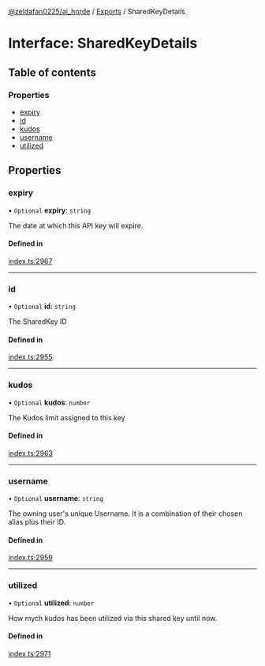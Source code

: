 [@zeldafan0225/ai_horde](../README.md) / [Exports](../modules.md) / SharedKeyDetails

# Interface: SharedKeyDetails

## Table of contents

### Properties

- [expiry](SharedKeyDetails.md#expiry)
- [id](SharedKeyDetails.md#id)
- [kudos](SharedKeyDetails.md#kudos)
- [username](SharedKeyDetails.md#username)
- [utilized](SharedKeyDetails.md#utilized)

## Properties

### expiry

• `Optional` **expiry**: `string`

The date at which this API key will expire.

#### Defined in

[index.ts:2967](https://github.com/ZeldaFan0225/ai_horde/blob/bd3c116/index.ts#L2967)

___

### id

• `Optional` **id**: `string`

The SharedKey ID

#### Defined in

[index.ts:2955](https://github.com/ZeldaFan0225/ai_horde/blob/bd3c116/index.ts#L2955)

___

### kudos

• `Optional` **kudos**: `number`

The Kudos limit assigned to this key

#### Defined in

[index.ts:2963](https://github.com/ZeldaFan0225/ai_horde/blob/bd3c116/index.ts#L2963)

___

### username

• `Optional` **username**: `string`

The owning user's unique Username. It is a combination of their chosen alias plus their ID.

#### Defined in

[index.ts:2959](https://github.com/ZeldaFan0225/ai_horde/blob/bd3c116/index.ts#L2959)

___

### utilized

• `Optional` **utilized**: `number`

How mych kudos has been utilized via this shared key until now.

#### Defined in

[index.ts:2971](https://github.com/ZeldaFan0225/ai_horde/blob/bd3c116/index.ts#L2971)
